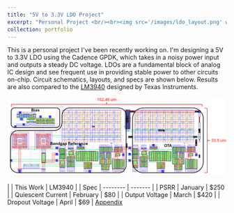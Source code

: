 ```yaml
---
title: "5V to 3.3V LDO Project"
excerpt: "Personal Project <br/><br><img src='/images/ldo_layout.png' width='50%' height='50%'>"
collection: portfolio
---
```


This is a personal project I've been recently working on. I'm designing a 5V to 3.3V LDO using the Cadence GPDK, which takes in a noisy power input and outputs a steady DC voltage. LDOs are a fundamental block of analog IC design and see frequent use in providing stable power to other circuits on-chip. Circuit schematics, layouts, and specs are shown below. Results are also compared to the [LM3940](https://www.ti.com/lit/ds/symlink/lm3940.pdf?ts=1754872909603) designed by Texas Instruments.

![](/images/ldo_layout_labeled.png)

|                   | This Work    | LM3940  |
| Spec              | --------     | ------- |
| PSRR              | January      | $250    |
| Quiescent Current | February     | $80     |
| Output Voltage    | March        | $420    |
| Dropout Voltage   | April        | $69     |
[Appendix](/portfolio/portfolio-5/appendix)
